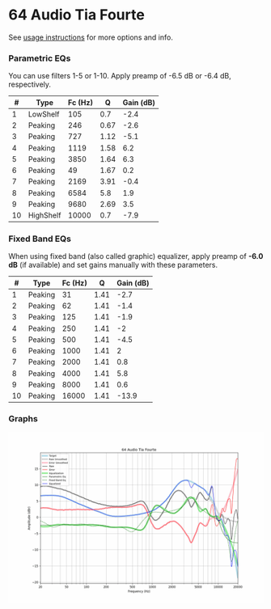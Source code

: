 # 64 Audio Tia Fourte
See [usage instructions](https://github.com/jaakkopasanen/AutoEq#usage) for more options and info.

### Parametric EQs
You can use filters 1-5 or 1-10. Apply preamp of -6.5 dB or -6.4 dB, respectively.

|   # | Type      |   Fc (Hz) |    Q |   Gain (dB) |
|-----|-----------|-----------|------|-------------|
|   1 | LowShelf  |       105 | 0.7  |        -2.4 |
|   2 | Peaking   |       246 | 0.67 |        -2.6 |
|   3 | Peaking   |       727 | 1.12 |        -5.1 |
|   4 | Peaking   |      1119 | 1.58 |         6.2 |
|   5 | Peaking   |      3850 | 1.64 |         6.3 |
|   6 | Peaking   |        49 | 1.67 |         0.2 |
|   7 | Peaking   |      2169 | 3.91 |        -0.4 |
|   8 | Peaking   |      6584 | 5.8  |         1.9 |
|   9 | Peaking   |      9680 | 2.69 |         3.5 |
|  10 | HighShelf |     10000 | 0.7  |        -7.9 |

### Fixed Band EQs
When using fixed band (also called graphic) equalizer, apply preamp of **-6.0 dB** (if available) and set gains manually with these parameters.

|   # | Type    |   Fc (Hz) |    Q |   Gain (dB) |
|-----|---------|-----------|------|-------------|
|   1 | Peaking |        31 | 1.41 |        -2.7 |
|   2 | Peaking |        62 | 1.41 |        -1.4 |
|   3 | Peaking |       125 | 1.41 |        -1.9 |
|   4 | Peaking |       250 | 1.41 |        -2   |
|   5 | Peaking |       500 | 1.41 |        -4.5 |
|   6 | Peaking |      1000 | 1.41 |         2   |
|   7 | Peaking |      2000 | 1.41 |         0.8 |
|   8 | Peaking |      4000 | 1.41 |         5.8 |
|   9 | Peaking |      8000 | 1.41 |         0.6 |
|  10 | Peaking |     16000 | 1.41 |       -13.9 |

### Graphs
![](./64%20Audio%20Tia%20Fourte.png)
